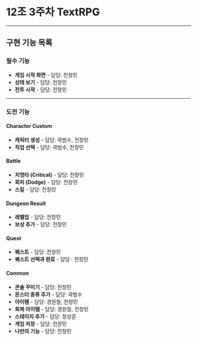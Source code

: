 # 12조 3주차 TextRPG
---

## 구현 기능 목록

### 필수 기능
- **게임 시작 화면** - 담당: 전창민
- **상태 보기** - 담당: 전창민
- **전투 시작** - 담당: 전창민

---

### 도전 기능

#### Character Custom
- **캐릭터 생성** - 담당: 곽범수, 전창민
- **직업 선택** - 담당: 곽범수, 전창민

#### Battle
- **치명타 (Critical)** - 담당: 전창민
- **회피 (Dodge)** - 담당: 전창민
- **스킬** - 담당: 전창민

#### Dungeon Result
- **레벨업** - 담당: 전창민
- **보상 추가** - 담당: 전창민

#### Quest
- **퀘스트** - 담당: 전창민
- **퀘스트 선택과 완료** - 담당 : 전창민

#### Common
- **콘솔 꾸미기** - 담당: 전창민
- **몬스터 종류 추가** - 담당: 곽범수
- **아이템** - 담당: 경원철, 전창민
- **회복 아이템** - 담당: 경원철, 전창민
- **스테이지 추가** - 담당: 정상훈
- **게임 저장** - 담당: 전창민
- **나만의 기능** - 담당: 전창민

